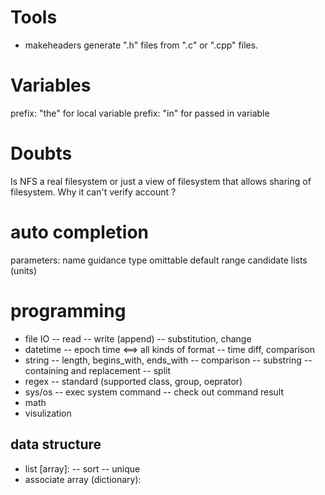 # Tools
* makeheaders   generate ".h" files from ".c" or ".cpp" files.

# Variables
prefix: "the" for local variable
prefix: "in" for passed in variable

# Doubts
Is NFS a real filesystem or just a view of filesystem that allows sharing of filesystem. Why it can't verify account ?
# auto completion
parameters:
    name
    guidance
    type
    omittable
    default
    range
    candidate lists (units)


# programming 
* file IO 
    -- read
    -- write (append)
    -- substitution, change
* datetime
    -- epoch time <==> all kinds of format
    -- time diff, comparison
* string
    -- length, begins_with, ends_with
    -- comparison
    -- substring
    -- containing and replacement
    -- split
* regex
    -- standard (supported class, group, oeprator)
* sys/os
    -- exec system command
    -- check out command result
* math
* visulization

## data structure
* list [array]: 
    -- sort
    -- unique
* associate array (dictionary):
